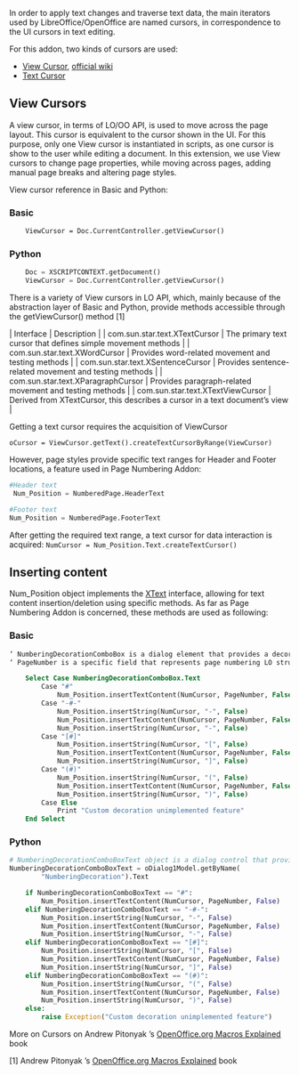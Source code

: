 
In order to apply text changes and traverse text data, the main iterators used by LibreOffice/OpenOffice are named cursors, in correspondence to the UI cursors in text editing.

For this addon, two kinds of cursors are used:
* [View Cursor](https://github.com/eellak/gsoc2018-librecust/wiki/Managing-text-data#view-cursors), [official wiki](https://wiki.openoffice.org/wiki/Writer/API/View_cursor)
* [Text Cursor](https://github.com/eellak/gsoc2018-librecust/wiki/Managing-text-data#text-cursors)


## View Cursors
A view cursor, in terms of LO/OO API, is used to move across the page layout. This cursor is equivalent to the cursor shown in the UI. For this purpose, only one View cursor is instantiated in scripts, as one cursor is show to the user while editing a document. In this extension, we use View cursors to change page properties, while moving across pages, adding manual page breaks and altering page styles. 

View cursor reference in Basic and Python:
### Basic
```vb
    ViewCursor = Doc.CurrentController.getViewCursor()
```
### Python
```python
    Doc = XSCRIPTCONTEXT.getDocument()
    ViewCursor = Doc.CurrentController.getViewCursor()
```
There is a variety of View cursors in LO API, which, mainly because of the abstraction layer of Basic and Python, provide methods accessible through the getViewCursor() method [1]


| Interface     | Description   |
| com.sun.star.text.XTextCursor | The primary text cursor that defines simple movement methods |
| com.sun.star.text.XWordCursor | Provides word-related movement and testing methods |
| com.sun.star.text.XSentenceCursor | Provides sentence-related movement and testing methods |
| com.sun.star.text.XParagraphCursor | Provides paragraph-related movement and testing methods |
| com.sun.star.text.XTextViewCursor | Derived from XTextCursor, this describes a cursor in a text document’s view |

Getting a text cursor requires the acquisition of ViewCursor

`oCursor = ViewCursor.getText().createTextCursorByRange(ViewCursor)`

However, page styles provide specific text ranges for Header and Footer locations, a feature used in Page Numbering Addon:

```python
#Header text
 Num_Position = NumberedPage.HeaderText

#Footer text
Num_Position = NumberedPage.FooterText
```
After getting the required text range, a text cursor for data interaction is acquired:
`NumCursor = Num_Position.Text.createTextCursor()`

## Inserting content
Num_Position object implements the [XText](https://api.libreoffice.org/docs/idl/ref/interfacecom_1_1sun_1_1star_1_1text_1_1XText.html)  interface, allowing for text content insertion/deletion using specific methods. As far as Page Numbering Addon is concerned, these methods are used as following:

### Basic
```vb
‘ NumberingDecorationComboBox is a dialog element that provides a decoration string value.
‘ PageNumber is a specific field that represents page numbering LO struct. 

    Select Case NumberingDecorationComboBox.Text
        Case "#"
            Num_Position.insertTextContent(NumCursor, PageNumber, False)
        Case "-#-"
            Num_Position.insertString(NumCursor, "-", False)
            Num_Position.insertTextContent(NumCursor, PageNumber, False)
            Num_Position.insertString(NumCursor, "-", False)
        Case "[#]"
            Num_Position.insertString(NumCursor, "[", False)
            Num_Position.insertTextContent(NumCursor, PageNumber, False)
            Num_Position.insertString(NumCursor, "]", False)
        Case "(#)"
            Num_Position.insertString(NumCursor, "(", False)
            Num_Position.insertTextContent(NumCursor, PageNumber, False)
            Num_Position.insertString(NumCursor, ")", False)
        Case Else
            Print "Custom decoration unimplemented feature"
    End Select
```
### Python
```python
# NumberingDecorationComboBoxText object is a dialog control that provides decoration option
NumberingDecorationComboBoxText = oDialog1Model.getByName(
        "NumberingDecoration").Text

    if NumberingDecorationComboBoxText == "#":
        Num_Position.insertTextContent(NumCursor, PageNumber, False)
    elif NumberingDecorationComboBoxText == "-#-":
        Num_Position.insertString(NumCursor, "-", False)
        Num_Position.insertTextContent(NumCursor, PageNumber, False)
        Num_Position.insertString(NumCursor, "-", False)
    elif NumberingDecorationComboBoxText == "[#]":
        Num_Position.insertString(NumCursor, "[", False)
        Num_Position.insertTextContent(NumCursor, PageNumber, False)
        Num_Position.insertString(NumCursor, "]", False)
    elif NumberingDecorationComboBoxText == "(#)":
        Num_Position.insertString(NumCursor, "(", False)
        Num_Position.insertTextContent(NumCursor, PageNumber, False)
        Num_Position.insertString(NumCursor, ")", False)
    else:
        raise Exception("Custom decoration unimplemented feature")
```

More on Cursors on Andrew Pitonyak ’s [OpenOffice.org Macros Explained](http://www.pitonyak.org/book/) book 

[1] Andrew Pitonyak ’s [OpenOffice.org Macros Explained](http://www.pitonyak.org/book/) book